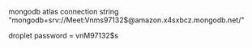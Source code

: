 mongodb atlas connection string "mongodb+srv://Meet:Vnms97132$@amazon.x4sxbcz.mongodb.net/"


droplet password = vnM97132$s